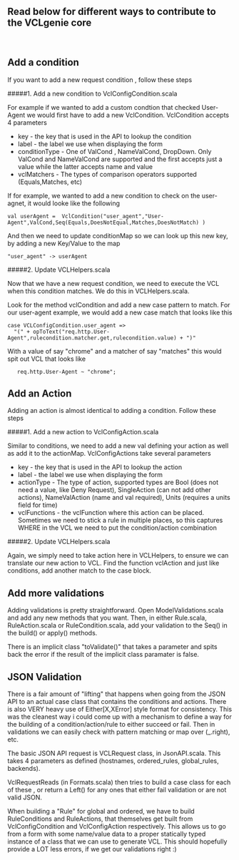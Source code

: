 ## Read below for different ways to contribute to the VCLgenie core 


<br/>

## Add a condition

If you want to add a new request condition , follow these steps 

#####1. Add a new condition to VclConfigCondition.scala 

 For example if we wanted to add a custom condtion that checked User-Agent we would first have to add a new VclCondition.   VclCondition accepts 4 parameters
 <br/>
 
 * key - the key that is used in the API to lookup the condition 
 * label - the label we use when displaying the form
 * conditionType - One of ValCond , NameValCond, DropDown.  Only ValCond and NameValCond are supported and the first accepts just a value while the latter accepts name and value
 * vclMatchers - The types of comparison operators supported (Equals,Matches, etc)
 
 If for example, we wanted to add a new condition to check on the user-agnet, it would looke like the following 
 
 ```
 val userAgent =  VclCondition("user_agent","User-Agent",ValCond,Seq(Equals,DoesNotEqual,Matches,DoesNotMatch) )
 ```
 And then we need to update conditionMap so we can look up this new key, by adding a new Key/Value to the map
 
 ```
 "user_agent" -> userAgent
 ```

#####2.  Update VCLHelpers.scala 

Now that we have a new request condition, we need to execute the VCL when this condition matches.  We do this in VCLHelpers.scala.

Look for the method vclCondition and add a new case pattern to match.  For our user-agent example, we would add a new case match that looks like this

```
case VCLConfigCondition.user_agent => 
  "(" + opToText("req.http.User-Agent",rulecondition.matcher.get,rulecondition.value) + ")"
```  

With a value of say "chrome" and a matcher of say "matches" this would spit out VCL that looks like 

```
   req.http.User-Agent ~ "chrome";   
```   

## Add an Action 

Adding an action is almost identical to adding a condition.  Follow these steps

#####1.  Add a new action to VclConfigAction.scala

Similar to conditions, we need to add a new val defining your action as well as add it to the actionMap.  VclConfigActions take several parameters

 * key - the key that is used in the API to lookup the action 
 * label - the label we use when displaying the form
 * actionType - The type of action, supported types are Bool (does not need a value, like Deny Request), SingleAction (can not add other actions), NameValAction (name and val required), Units (requires a units field for time)
 * vclFunctions - the vclFunction where this action can be placed.  Sometimes we need to stick a rule in multiple places, so this captures WHERE in the VCL we need to put the condition/action combination
 
#####2. Update VCLHelpers.scala

Again, we simply need to take action here in VCLHelpers, to ensure we can translate our new action to VCL.  Find the function vclAction and just like conditions, add another match to the case block.  


## Add more validations 

Adding validations is pretty straightforward.  Open ModelValidations.scala and add any new methods that you want.  Then, in either Rule.scala, RuleAction.scala or RuleCondition.scala, add your validation to the Seq() in the build() or apply() methods.

There is an implicit class "toValidate()" that takes a parameter and spits back the error if the result of the implicit class paramater is false.

## JSON Validation
There is a fair amount of "lifting" that happens when going from the JSON API to an actual case class that contains the conditions and actions.  There is also VERY heavy use of Either[X,XError] style format for consistency.  This was the cleanest way i could come up with a mechanism to define a way for the building of a condition/action/rule to either succeed or fail.  Then in validations we can easily check with pattern matching or map over  (_.right), etc. 

The basic JSON API request is VCLRequest class, in JsonAPI.scala.  This takes 4 parameters as defined (hostnames, ordered_rules, global_rules, backends).

VclRequestReads (in Formats.scala) then tries to build a case class for each of these , or return a Left() for any ones that either fail validation or are not valid JSON.

When building a "Rule" for global and ordered, we have to build RuleConditions and RuleActions, that themselves get built from VclConfigCondition and VclConfigAction respectively.  This allows us to go from a form with some name/value data to a proper statically typed instance of a class that we can use to generate VCL.  This should hopefully provide a LOT less errors, if we get our validations right :)